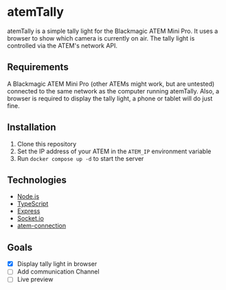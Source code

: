 # atemTally

atemTally is a simple tally light for the Blackmagic ATEM Mini Pro. It uses a browser to show which camera is currently on air. The tally light is controlled via the ATEM's network API.


## Requirements
A Blackmagic ATEM Mini Pro (other ATEMs might work, but are untested) connected to the same network as the computer running atemTally. 
Also, a browser is required to display the tally light, a phone or tablet will do just fine.


## Installation
1. Clone this repository
2. Set the IP address of your ATEM in the `ATEM_IP` environment variable
3. Run `docker compose up -d` to start the server


## Technologies

- [Node.js](https://nodejs.org/en/)
- [TypeScript](https://www.typescriptlang.org/)
- [Express](https://expressjs.com/)
- [Socket.io](https://socket.io/)
- [atem-connection](https://www.npmjs.com/package/atem-connection)

## Goals
- [x] Display tally light in browser
- [ ] Add communication Channel
- [ ] Live preview